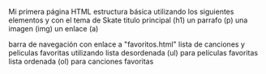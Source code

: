 Mi primera página HTML
estructura básica utilizando los siguientes elementos y con el tema de Skate
titulo principal (h1)
un parrafo (p)
una imagen (img)
un enlace (a)

barra de navegación con enlace a "favoritos.html"
lista de canciones y peliculas favoritas utilizando
lista desordenada (ul) para películas favoritas
lista ordenada (ol) para canciones favoritas
